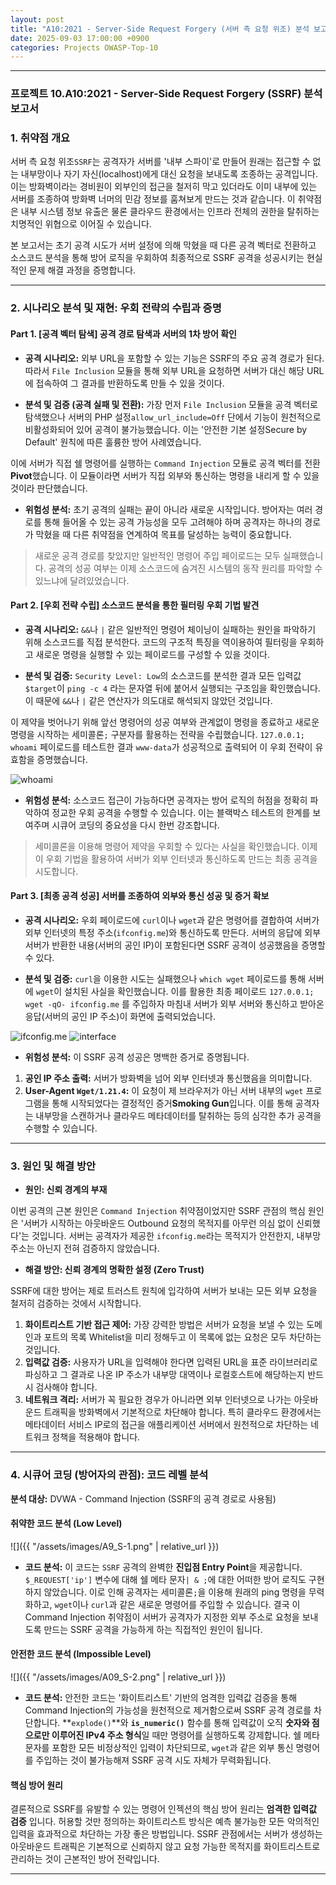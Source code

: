 ```yaml
---
layout: post
title: "A10:2021 - Server-Side Request Forgery (서버 측 요청 위조) 분석 보고서"
date: 2025-09-03 17:00:00 +0900
categories: Projects OWASP-Top-10
---
```

---

### **프로젝트 10.A10:2021 - Server-Side Request Forgery (SSRF) 분석 보고서**

### **1. 취약점 개요**

   서버 측 요청 위조`SSRF`는 공격자가 서버를 '내부 스파이'로 만들어 원래는 접근할 수 없는 내부망이나 자기 자신(localhost)에게 대신 요청을 보내도록 조종하는 공격입니다. 이는 방화벽이라는 경비원이 외부인의 접근을 철저히 막고 있더라도 이미 내부에 있는 서버를 조종하여 방화벽 너머의 민감 정보를 훔쳐보게 만드는 것과 같습니다. 이 취약점은 내부 시스템 정보 유출은 물론 클라우드 환경에서는 인프라 전체의 권한을 탈취하는 치명적인 위협으로 이어질 수 있습니다.

   본 보고서는 초기 공격 시도가 서버 설정에 의해 막혔을 때 다른 공격 벡터로 전환하고 소스코드 분석을 통해 방어 로직을 우회하여 최종적으로 SSRF 공격을 성공시키는 현실적인 문제 해결 과정을 증명합니다.

---

### **2. 시나리오 분석 및 재현: 우회 전략의 수립과 증명**

#### **Part 1. [공격 벡터 탐색] 공격 경로 탐색과 서버의 1차 방어 확인**

*   **공격 시나리오:**
   외부 URL을 포함할 수 있는 기능은 SSRF의 주요 공격 경로가 된다. 따라서 `File Inclusion` 모듈을 통해 외부 URL을 요청하면 서버가 대신 해당 URL에 접속하여 그 결과를 반환하도록 만들 수 있을 것이다.

*   **분석 및 검증 (공격 실패 및 전환):**
   가장 먼저 `File Inclusion` 모듈을 공격 벡터로 탐색했으나 서버의 PHP 설정`allow_url_include=Off` 단에서 기능이 원천적으로 비활성화되어 있어 공격이 불가능했습니다. 이는 '안전한 기본 설정Secure by Default' 원칙에 따른 훌륭한 방어 사례였습니다.

   이에 서버가 직접 쉘 명령어를 실행하는 `Command Injection` 모듈로 공격 벡터를 전환**Pivot**했습니다. 이 모듈이라면 서버가 직접 외부와 통신하는 명령을 내리게 할 수 있을 것이라 판단했습니다.

*   **위험성 분석:**
   초기 공격의 실패는 끝이 아니라 새로운 시작입니다. 방어자는 여러 경로를 통해 들어올 수 있는 공격 가능성을 모두 고려해야 하며 공격자는 하나의 경로가 막혔을 때 다른 취약점을 연계하여 목표를 달성하는 능력이 중요합니다.

>  새로운 공격 경로를 찾았지만 일반적인 명령어 주입 페이로드는 모두 실패했습니다. 공격의 성공 여부는 이제 소스코드에 숨겨진 시스템의 동작 원리를 파악할 수 있느냐에 달려있었습니다.

#### **Part 2. [우회 전략 수립] 소스코드 분석을 통한 필터링 우회 기법 발견**

*   **공격 시나리오:**
   `&&`나 `|` 같은 일반적인 명령어 체이닝이 실패하는 원인을 파악하기 위해 소스코드를 직접 분석한다. 코드의 구조적 특징을 역이용하여 필터링을 우회하고 새로운 명령을 실행할 수 있는 페이로드를 구성할 수 있을 것이다.

*   **분석 및 검증:**
   `Security Level: Low`의 소스코드를 분석한 결과 모든 입력값`$target`이 `ping -c 4` 라는 문자열 뒤에 붙어서 실행되는 구조임을 확인했습니다. 이 때문에 `&&`나 `|` 같은 연산자가 의도대로 해석되지 않았던 것입니다.

   이 제약을 벗어나기 위해 앞선 명령어의 성공 여부와 관계없이 명령을 종료하고 새로운 명령을 시작하는 세미콜론`;` 구분자를 활용하는 전략을 수립했습니다. `127.0.0.1; whoami` 페이로드를 테스트한 결과 `www-data`가 성공적으로 출력되어 이 우회 전략이 유효함을 증명했습니다.

   ![whoami](/assets/images/A10_P2-2.png)

*   **위험성 분석:**
   소스코드 접근이 가능하다면 공격자는 방어 로직의 허점을 정확히 파악하여 정교한 우회 공격을 수행할 수 있습니다. 이는 블랙박스 테스트의 한계를 보여주며 시큐어 코딩의 중요성을 다시 한번 강조합니다.

>  세미콜론을 이용해 명령어 제약을 우회할 수 있다는 사실을 확인했습니다. 이제 이 우회 기법을 활용하여 서버가 외부 인터넷과 통신하도록 만드는 최종 공격을 시도합니다.

#### **Part 3. [최종 공격 성공] 서버를 조종하여 외부와 통신 성공 및 증거 확보**

*   **공격 시나리오:**
   우회 페이로드에 `curl`이나 `wget`과 같은 명령어를 결합하여 서버가 외부 인터넷의 특정 주소(`ifconfig.me`)와 통신하도록 만든다. 서버의 응답에 외부 서버가 반환한 내용(서버의 공인 IP)이 포함된다면 SSRF 공격이 성공했음을 증명할 수 있다.

*   **분석 및 검증:**
   `curl`을 이용한 시도는 실패했으나 `which wget` 페이로드를 통해 서버에 `wget`이 설치된 사실을 확인했습니다. 이를 활용한 최종 페이로드 `127.0.0.1; wget -qO- ifconfig.me` 를 주입하자 마침내 서버가 외부 서버와 통신하고 받아온 응답(서버의 공인 IP 주소)이 화면에 출력되었습니다.

   ![ifconfig.me](/assets/images/A10_P3-2.png)
   ![interface](/assets/images/A10_P3-3.png)

*   **위험성 분석:**
   이 SSRF 공격 성공은 명백한 증거로 증명됩니다.
   1.  **공인 IP 주소 출력:** 서버가 방화벽을 넘어 외부 인터넷과 통신했음을 의미합니다.
   2.  **User-Agent `Wget/1.21.4`:** 이 요청이 제 브라우저가 아닌 서버 내부의 `wget` 프로그램을 통해 시작되었다는 결정적인 증거**Smoking Gun**입니다. 이를 통해 공격자는 내부망을 스캔하거나 클라우드 메타데이터를 탈취하는 등의 심각한 추가 공격을 수행할 수 있습니다.

---

### **3. 원인 및 해결 방안**

*   **원인: 신뢰 경계의 부재**

   이번 공격의 근본 원인은 `Command Injection` 취약점이었지만 SSRF 관점의 핵심 원인은 '서버가 시작하는 아웃바운드 Outbound 요청의 목적지를 아무런 의심 없이 신뢰했다'는 것입니다. 서버는 공격자가 제공한 `ifconfig.me`라는 목적지가 안전한지, 내부망 주소는 아닌지 전혀 검증하지 않았습니다.

*   **해결 방안: 신뢰 경계의 명확한 설정 (Zero Trust)**

   SSRF에 대한 방어는 제로 트러스트 원칙에 입각하여 서버가 보내는 모든 외부 요청을 철저히 검증하는 것에서 시작합니다.
   1.  **화이트리스트 기반 접근 제어:** 가장 강력한 방법은 서버가 요청을 보낼 수 있는 도메인과 포트의 목록 Whitelist을 미리 정해두고 이 목록에 없는 요청은 모두 차단하는 것입니다.
   2.  **입력값 검증:** 사용자가 URL을 입력해야 한다면 입력된 URL을 표준 라이브러리로 파싱하고 그 결과로 나온 IP 주소가 내부망 대역이나 로컬호스트에 해당하는지 반드시 검사해야 합니다.
   3.  **네트워크 격리:** 서버가 꼭 필요한 경우가 아니라면 외부 인터넷으로 나가는 아웃바운드 트래픽을 방화벽에서 기본적으로 차단해야 합니다. 특히 클라우드 환경에서는 메타데이터 서비스 IP로의 접근을 애플리케이션 서버에서 원천적으로 차단하는 네트워크 정책을 적용해야 합니다.

---

### **4. 시큐어 코딩 (방어자의 관점): 코드 레벨 분석**

**분석 대상:** DVWA - Command Injection (SSRF의 공격 경로로 사용됨)

#### **취약한 코드 분석 (Low Level)**

   ![]({{ "/assets/images/A9_S-1.png" | relative_url }})

   *   **코드 분석:** 이 코드는 `SSRF` 공격의 완벽한 **진입점 Entry Point**을 제공합니다. `$_REQUEST['ip']` 변수에 대해 쉘 메타 문자` | & ; `에 대한 어떠한 방어 로직도 구현하지 않았습니다. 이로 인해 공격자는 세미콜론`;`을 이용해 원래의 ping 명령을 무력화하고, `wget`이나 `curl`과 같은 새로운 명령어를 주입할 수 있습니다. 결국 이 Command Injection 취약점이 서버가 공격자가 지정한 외부 주소로 요청을 보내도록 만드는 SSRF 공격을 가능하게 하는 직접적인 원인이 됩니다.

#### **안전한 코드 분석 (Impossible Level)**

   ![]({{ "/assets/images/A09_S-2.png" | relative_url }})  

   *   **코드 분석:** 안전한 코드는 '화이트리스트' 기반의 엄격한 입력값 검증을 통해 Command Injection의 가능성을 원천적으로 제거함으로써 SSRF 공격 경로를 차단합니다. **`explode()`**와 **`is_numeric()`** 함수를 통해 입력값이 오직 **숫자와 점으로만 이루어진 IPv4 주소 형식**일 때만 명령어를 실행하도록 강제합니다. 쉘 메타 문자를 포함한 모든 비정상적인 입력이 차단되므로, `wget`과 같은 외부 통신 명령어를 주입하는 것이 불가능해져 SSRF 공격 시도 자체가 무력화됩니다.

#### **핵심 방어 원리**

   결론적으로 SSRF를 유발할 수 있는 명령어 인젝션의 핵심 방어 원리는 **엄격한 입력값 검증** 입니다. 허용할 것만 정의하는 화이트리스트 방식은 예측 불가능한 모든 악의적인 입력을 효과적으로 차단하는 가장 좋은 방법입니다. SSRF 관점에서는 서버가 생성하는 아웃바운드 트래픽은 기본적으로 신뢰하지 않고 요청 가능한 목적지를 화이트리스트로 관리하는 것이 근본적인 방어 전략입니다.

<hr class="short-rule">